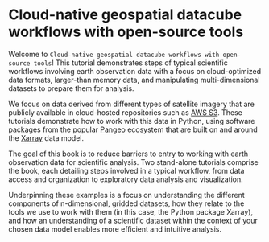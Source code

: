 # Cloud-native geospatial datacube workflows with open-source tools


Welcome to `Cloud-native geospatial datacube workflows with open-source tools`! This tutorial demonstrates steps of typical scientific workflows involving earth observation data with a focus on cloud-optimized data formats, larger-than memory data, and manipulating multi-dimensional datasets to prepare them for analysis.

We focus on data derived from different types of satellite imagery that are publicly available in cloud-hosted repositories such as [AWS S3](https://aws.amazon.com/s3/). These tutorials demonstrate how to work with this data in Python, using software packages from the popular [Pangeo](https://www.pangeo.io/) ecosystem that are built on and around the [Xarray](https://xarray.dev/) data model. 

The goal of this book is to reduce barriers to entry to working with earth observation data for scientific analysis. Two stand-alone tutorials comprise the book, each detailing steps involved in a typical workflow, from data access and organization to exploratory data analysis and visualization. 

Underpinning these examples is a focus on understanding the different components of n-dimensional, gridded datasets, how they relate to the tools we use to work with them (in this case, the Python package Xarray), and how an understanding of a scientific dataset within the context of your chosen data model enables more efficient and intuitive analysis.